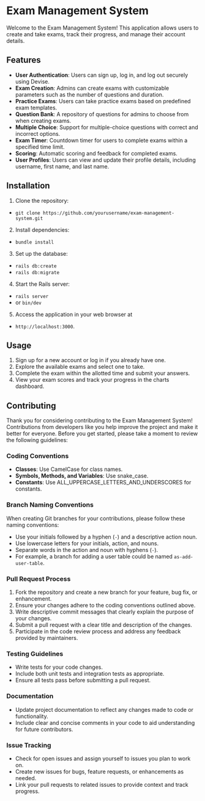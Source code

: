 # Exam Management System

Welcome to the Exam Management System! This application allows users to create and take exams, track their progress, and manage their account details.

## Features

- **User Authentication**: Users can sign up, log in, and log out securely using Devise.
- **Exam Creation**: Admins can create exams with customizable parameters such as the number of questions and duration.
- **Practice Exams**: Users can take practice exams based on predefined exam templates.
- **Question Bank**: A repository of questions for admins to choose from when creating exams.
- **Multiple Choice**: Support for multiple-choice questions with correct and incorrect options.
- **Exam Timer**: Countdown timer for users to complete exams within a specified time limit.
- **Scoring**: Automatic scoring and feedback for completed exams.
- **User Profiles**: Users can view and update their profile details, including username, first name, and last name.

## Installation

1. Clone the repository:
- ```git clone https://github.com/yourusername/exam-management-system.git```
2. Install dependencies:
- ```bundle install```
3. Set up the database:
- ```rails db:create```
- ```rails db:migrate```
4. Start the Rails server:
- ```rails server```
- or ```bin/dev```
5. Access the application in your web browser at 
- `http://localhost:3000`.
## Usage

1. Sign up for a new account or log in if you already have one.
2. Explore the available exams and select one to take.
3. Complete the exam within the allotted time and submit your answers.
4. View your exam scores and track your progress in the charts dashboard.
## Contributing

Thank you for considering contributing to the Exam Management System! Contributions from developers like you help improve the project and make it better for everyone. Before you get started, please take a moment to review the following guidelines:

### Coding Conventions

- **Classes**: Use CamelCase for class names.
- **Symbols, Methods, and Variables**: Use snake_case.
- **Constants**: Use ALL_UPPERCASE_LETTERS_AND_UNDERSCORES for constants.

### Branch Naming Conventions

When creating Git branches for your contributions, please follow these naming conventions:
- Use your initials followed by a hyphen (`-`) and a descriptive action noun.
- Use lowercase letters for your initials, action, and nouns.
- Separate words in the action and noun with hyphens (`-`).
- For example, a branch for adding a user table could be named `as-add-user-table`.

### Pull Request Process

1. Fork the repository and create a new branch for your feature, bug fix, or enhancement.
2. Ensure your changes adhere to the coding conventions outlined above.
3. Write descriptive commit messages that clearly explain the purpose of your changes.
4. Submit a pull request with a clear title and description of the changes.
5. Participate in the code review process and address any feedback provided by maintainers.

### Testing Guidelines

- Write tests for your code changes.
- Include both unit tests and integration tests as appropriate.
- Ensure all tests pass before submitting a pull request.

### Documentation

- Update project documentation to reflect any changes made to code or functionality.
- Include clear and concise comments in your code to aid understanding for future contributors.

### Issue Tracking

- Check for open issues and assign yourself to issues you plan to work on.
- Create new issues for bugs, feature requests, or enhancements as needed.
- Link your pull requests to related issues to provide context and track progress.

